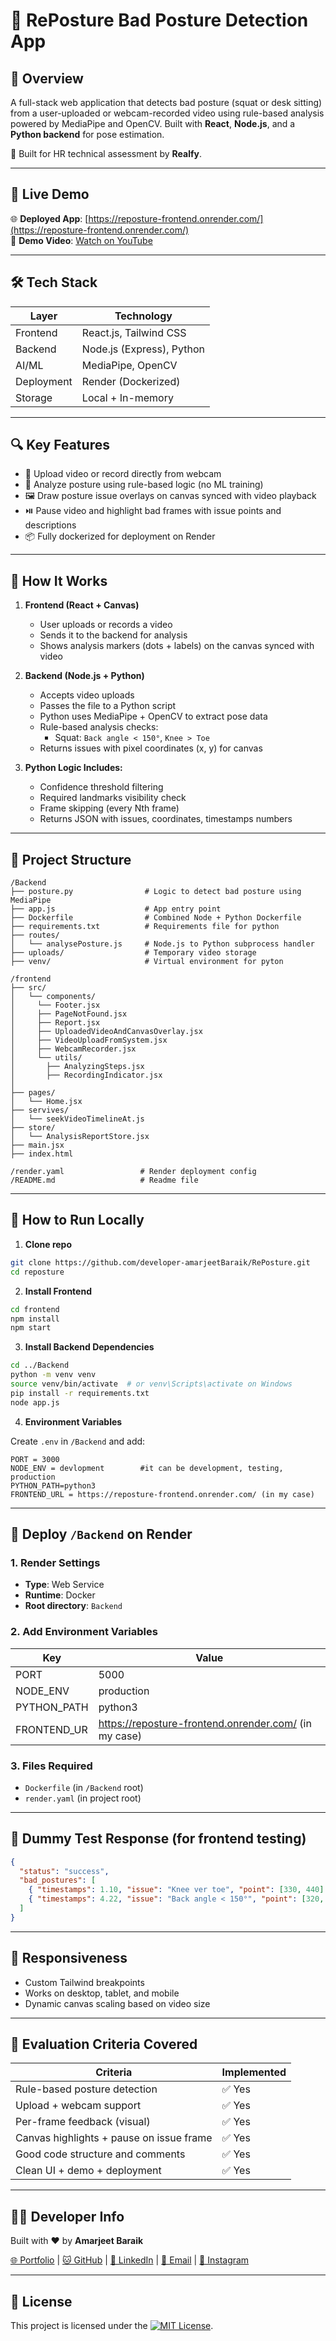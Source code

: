 # 🧍 RePosture Bad Posture Detection App


## 👋 Overview

A full-stack web application that detects bad posture (squat or desk sitting) from a user-uploaded or webcam-recorded video using rule-based analysis powered by MediaPipe and OpenCV. Built with **React**, **Node.js**, and a **Python backend** for pose estimation.

🚀 Built for HR technical assessment by **Realfy**.

---

## 🚀 Live Demo

🌐 **Deployed App**: [https://reposture-frontend.onrender.com/](https://reposture-frontend.onrender.com/)  
🎥 **Demo Video**: [Watch on YouTube](https://youtu.be/example)


---

## 🛠️ Tech Stack

| Layer        | Technology                     |
|--------------|--------------------------------|
| Frontend     | React.js, Tailwind CSS         |
| Backend      | Node.js (Express), Python      |
| AI/ML        | MediaPipe, OpenCV              |
| Deployment   | Render (Dockerized)            |
| Storage      | Local + In-memory              |

---

## 🔍 Key Features

- 🎥 Upload video or record directly from webcam
- 🧠 Analyze posture using rule-based logic (no ML training)
- 🖼️ Draw posture issue overlays on canvas synced with video playback
- ⏯️ Pause video and highlight bad frames with issue points and descriptions
- 📦 Fully dockerized for deployment on Render

---

## 🧠 How It Works

1. **Frontend (React + Canvas)**  
   - User uploads or records a video
   - Sends it to the backend for analysis
   - Shows analysis markers (dots + labels) on the canvas synced with video

2. **Backend (Node.js + Python)**  
   - Accepts video uploads
   - Passes the file to a Python script
   - Python uses MediaPipe + OpenCV to extract pose data
   - Rule-based analysis checks:
     - Squat: `Back angle < 150°`, `Knee > Toe`
   - Returns issues with pixel coordinates (x, y) for canvas

3. **Python Logic Includes:**
   - Confidence threshold filtering
   - Required landmarks visibility check
   - Frame skipping (every Nth frame)
   - Returns JSON with issues, coordinates, timestamps numbers

---

## 📁 Project Structure

```
/Backend
├── posture.py                # Logic to detect bad posture using MediaPipe
├── app.js                    # App entry point
├── Dockerfile                # Combined Node + Python Dockerfile
├── requirements.txt          # Requirements file for python
├── routes/
│   └── analysePosture.js     # Node.js to Python subprocess handler
├── uploads/                  # Temporary video storage
├── venv/                     # Virtual environment for pyton

/frontend
├── src/
│   └── components/
│     └── Footer.jsx
│     ├── PageNotFound.jsx
│     ├── Report.jsx
│     ├── UploadedVideoAndCanvasOverlay.jsx
│     ├── VideoUploadFromSystem.jsx
│     ├── WebcamRecorder.jsx
│     └── utils/
│       ├── AnalyzingSteps.jsx
│       ├── RecordingIndicator.jsx
│
├── pages/
│   └── Home.jsx
├── servives/
│   └── seekVideoTimelineAt.js
├── store/
│   └── AnalysisReportStore.jsx
├── main.jsx
├── index.html

/render.yaml                 # Render deployment config
/README.md                   # Readme file
```

---

## 🚀 How to Run Locally

1. **Clone repo**

```bash
git clone https://github.com/developer-amarjeetBaraik/RePosture.git
cd reposture
```

2. **Install Frontend**

```bash
cd frontend
npm install
npm start
```

3. **Install Backend Dependencies**

```bash
cd ../Backend
python -m venv venv
source venv/bin/activate  # or venv\Scripts\activate on Windows
pip install -r requirements.txt
node app.js
```

4. **Environment Variables**

Create `.env` in `/Backend` and add:

```
PORT = 3000
NODE_ENV = devlopment        #it can be development, testing, production
PYTHON_PATH=python3
FRONTEND_URL = https://reposture-frontend.onrender.com/ (in my case)
```

---

## 🐳 Deploy `/Backend` on Render

### 1. Render Settings

- **Type**: Web Service
- **Runtime**: Docker
- **Root directory**: `Backend`

### 2. Add Environment Variables

| Key           | Value     |
|---------------|-----------|
| PORT          | 5000      |
| NODE_ENV      | production|
| PYTHON_PATH   | python3   |
| FRONTEND_UR   | https://reposture-frontend.onrender.com/ (in my case)|

### 3. Files Required

- `Dockerfile` (in `/Backend` root)
- `render.yaml` (in project root)

---

## 🧪 Dummy Test Response (for frontend testing)

```json
{
  "status": "success",
  "bad_postures": [
    { "timestamps": 1.10, "issue": "Knee ver toe", "point": [330, 440] },
    { "timestamps": 4.22, "issue": "Back angle < 150°", "point": [320, 420] }
  ]
}
```

---

## 📱 Responsiveness

- Custom Tailwind breakpoints
- Works on desktop, tablet, and mobile
- Dynamic canvas scaling based on video size

---

## 🎯 Evaluation Criteria Covered

| Criteria                                  | Implemented |
|-------------------------------------------|---------------|
| Rule-based posture detection              | ✅ Yes       |
| Upload + webcam support                   | ✅ Yes       |
| Per-frame feedback (visual)               | ✅ Yes       |
| Canvas highlights + pause on issue frame  | ✅ Yes       |
| Good code structure and comments          | ✅ Yes       |
| Clean UI + demo + deployment              | ✅ Yes       |

---


## 👨‍💻 Developer Info

Built with ❤️ by **Amarjeet Baraik**

[🌐 Portfolio](https://portfolio-amarjeet.onrender.com/) | [🐱 GitHub](https://github.com/developer-amarjeetBaraik) | [💼 LinkedIn](https://linkedin.com/in/amarjeet-chik-baraik) | [📧 Email](mailto:amarjeetofficial81@gamil.com) | [📸 Instagram](https://www.instagram.com/amarjeet_baraik_/)

---

## 📜 License

This project is licensed under the [![MIT License](https://img.shields.io/badge/license-MIT-green?style=flat)](./LICENSE).